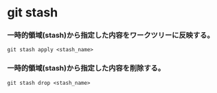 git stash
=========

### 一時的領域(stash)から指定した内容をワークツリーに反映する。

    git stash apply <stash_name>


### 一時的領域(stash)から指定した内容を削除する。

    git stash drop <stash_name>

